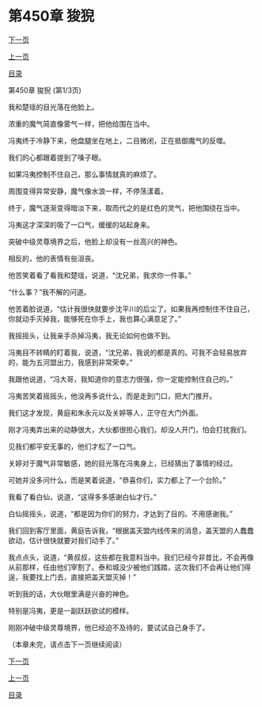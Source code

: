 <h1>第450章   狻猊</h1>
            <div><p><a href="./1348_%E7%AC%AC450%E7%AB%A0_%E7%8B%BB%E7%8C%8A.md">下一页</a></p><p><a href="./1346_%E7%AC%AC449%E7%AB%A0_%E5%A4%B1%E6%8E%A7.md">上一页</a></p><p><a href="../">目录</a></p></div>
            <div><p>第450章   狻猊 (第1/3页)</p><p>我和楚瑶的目光落在他脸上。</p><p>浓重的魔气简直像雾气一样，把他给围在当中。</p><p>冯夷终于冷静下来，他盘腿坐在地上，二目微闭，正在抵御魔气的反噬。</p><p>我们的心都跟着提到了嗓子眼。</p><p>如果冯夷控制不住自己，那么事情就真的麻烦了。</p><p>周围变得异常安静，魔气像水浪一样，不停荡漾着。</p><p>终于，魔气逐渐变得暗淡下来，取而代之的是红色的灵气，把他围绕在当中。</p><p>冯夷这才深深的吸了一口气，缓缓的站起身来。</p><p>突破中级灵尊境界之后，他脸上却没有一丝高兴的神色。</p><p>相反的，他的表情有些沮丧。</p><p>他苦笑着看了看我和楚瑶，说道，“沈兄弟，我求你一件事。”</p><p>“什么事？”我不解的问道。</p><p>他苦着脸说道，“估计我很快就要步沈平川的后尘了。如果我再控制住不住自己，你就动手灭掉我，能够死在你手上，我也算心满意足了。”</p><p>我摇摇头，让我亲手杀掉冯夷，我无论如何也做不到。</p><p>冯夷目不转睛的盯着我，说道，“沈兄弟，我说的都是真的。可我不会轻易放弃的，能为五河盟出力，我感到非常荣幸。”</p><p>我跟他说道，“冯大哥，我知道你的意志力很强，你一定能控制住自己的。”</p><p>冯夷苦笑着摇摇头，他没再多说什么，而是走到门口，把大门推开。</p><p>我们这才发现，黄庭和朱永元以及关婷等人，正守在大门外面。</p><p>刚才冯夷弄出来的动静很大，大伙都很担心我们，却没人开门，怕会打扰我们。</p><p>见我们都平安无事的，他们才松了一口气。</p><p>关婷对于魔气非常敏感，她的目光落在冯夷身上，已经猜出了事情的经过。</p><p>可她并没多问什么，而是笑着说道，“恭喜你们，实力都上了一个台阶。”</p><p>我看了看白仙，说道，“这得多多感谢白仙才行。”</p><p>白仙摇摇头，说道，“都是因为你们的努力，才达到了目的。不用感谢我。”</p><p>我们回到客厅里面，黄庭告诉我，“根据盖天盟内线传来的消息，盖天盟的人蠢蠢欲动，估计很快就要对我们动手了。”</p><p>我点点头，说道，“黄叔叔，这些都在我意料当中。我们已经今非昔比，不会再像从前那样，任由他们宰割了。泰和城没少被他们践踏，这次我们不会再让他们得逞，我要找上门去，直接把盖天盟灭掉！”</p><p>听到我的话，大伙眼里满是兴奋的神色。</p><p>特别是冯夷，更是一副跃跃欲试的模样。</p><p>刚刚冲破中级灵尊境界，他已经迫不及待的，要试试自己身手了。</p><p>（本章未完，请点击下一页继续阅读）</p></div>
            <div><p><a href="./1348_%E7%AC%AC450%E7%AB%A0_%E7%8B%BB%E7%8C%8A.md">下一页</a></p><p><a href="./1346_%E7%AC%AC449%E7%AB%A0_%E5%A4%B1%E6%8E%A7.md">上一页</a></p><p><a href="../">目录</a></p></div>